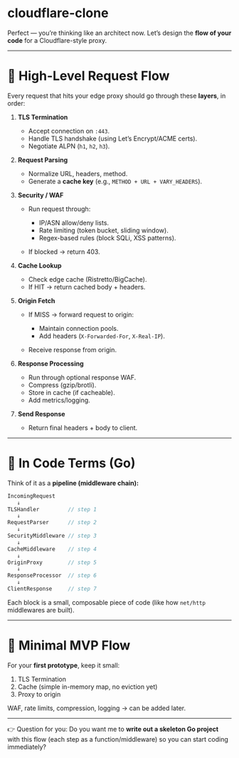 # cloudflare-clone

Perfect — you’re thinking like an architect now.
Let’s design the **flow of your code** for a Cloudflare-style proxy.

---

# 🔹 High-Level Request Flow

Every request that hits your edge proxy should go through these **layers**, in order:

1. **TLS Termination**

   * Accept connection on `:443`.
   * Handle TLS handshake (using Let’s Encrypt/ACME certs).
   * Negotiate ALPN (`h1`, `h2`, `h3`).

2. **Request Parsing**

   * Normalize URL, headers, method.
   * Generate a **cache key** (e.g., `METHOD + URL + VARY_HEADERS`).

3. **Security / WAF**

   * Run request through:

     * IP/ASN allow/deny lists.
     * Rate limiting (token bucket, sliding window).
     * Regex-based rules (block SQLi, XSS patterns).
   * If blocked → return 403.

4. **Cache Lookup**

   * Check edge cache (Ristretto/BigCache).
   * If HIT → return cached body + headers.

5. **Origin Fetch**

   * If MISS → forward request to origin:

     * Maintain connection pools.
     * Add headers (`X-Forwarded-For`, `X-Real-IP`).
   * Receive response from origin.

6. **Response Processing**

   * Run through optional response WAF.
   * Compress (gzip/brotli).
   * Store in cache (if cacheable).
   * Add metrics/logging.

7. **Send Response**

   * Return final headers + body to client.

---

# 🔹 In Code Terms (Go)

Think of it as a **pipeline (middleware chain):**

```go
IncomingRequest
   ↓
TLSHandler         // step 1
   ↓
RequestParser      // step 2
   ↓
SecurityMiddleware // step 3
   ↓
CacheMiddleware    // step 4
   ↓
OriginProxy        // step 5
   ↓
ResponseProcessor  // step 6
   ↓
ClientResponse     // step 7
```

Each block is a small, composable piece of code (like how `net/http` middlewares are built).

---

# 🔹 Minimal MVP Flow

For your **first prototype**, keep it small:

1. TLS Termination
2. Cache (simple in-memory map, no eviction yet)
3. Proxy to origin

WAF, rate limits, compression, logging → can be added later.

---

👉 Question for you:
Do you want me to **write out a skeleton Go project** with this flow (each step as a function/middleware) so you can start coding immediately?
